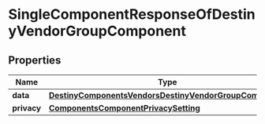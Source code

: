 
# SingleComponentResponseOfDestinyVendorGroupComponent

## Properties
Name | Type | Description | Notes
------------ | ------------- | ------------- | -------------
**data** | [**DestinyComponentsVendorsDestinyVendorGroupComponent**](DestinyComponentsVendorsDestinyVendorGroupComponent.md) |  |  [optional]
**privacy** | [**ComponentsComponentPrivacySetting**](ComponentsComponentPrivacySetting.md) |  |  [optional]



